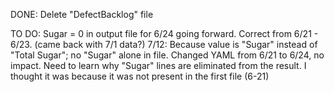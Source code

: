 DONE:
Delete "DefectBacklog" file

TO DO:
Sugar = 0 in output file for 6/24 going forward.  Correct from 6/21 - 6/23. (came back with 7/1 data?)
  7/12: Because value is "Sugar" instead of "Total Sugar"; no "Sugar" alone in file.  Changed YAML from 6/21 to 6/24, no impact.
        Need to learn why "Sugar" lines are eliminated from the result.  I thought it was because it was not present in the first file (6-21)
